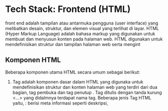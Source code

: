 # Tech Stack: Frontend (HTML)
front end adalah tampilan atau antarmuka pengguna (user interface) yang melibatkan desain, struktur, dan elemen visual yang terlihat di layar.
HTML (Hyper Markup Language) adalah bahasa markup yang digunakan untuk membuat dan menyusun konten pada halaman web. HTML digunakan untuk mendefinisikan struktur dan tampilan halaman web serta mengint
## Komponen HTML 
Beberapa komponen utama HTML secara umum sebagai berikut:
1. Tag adalah komponen dasar dalam HTML yang digunaka untuk mendefinisikan struktur dan konten halaman web yang terdiri dari dua bagian, tag pembuka dan tag penutup . Tag ditulis dengan tanda kurung <...> yang didalmnya terdapat nama tag.
Beberapa jenis Tag HTML yaitu,
   <head> : berisi meta informasi seperti deskripsi,
   <title> : Menentukan judul halaman ,
   <body> : Berisi isi utama website.
3. Attributes adalah bagian dari tag yang memberikan informasi tambahan tentang elemen HTML dan memperjelas perintah tag pada halaman. contoh :  <img src= "foto.jpg"alt= "Sate Ayam"> 
4. Element adalah komponen yang berisikan keseluruhan kode yang berawal dari tag pembuka hingga tag penutup, yang terdiri dari teks dan simbol. Beberapa contoh elemen HTML secara umum ; Heading   : digunanakn untuk menampilkan judul atau heading dengan tingkatan yang berbeda <h1>,<h2>,<h3>.Paragraph : digunnakan untuk menampilkan paragraf teks <p>.Image     : digunakan untuk menampilkan gambar dihalaman web <img>.
## Kelebihan dan Kekurangan HTML
## Tren Perkembangan HTML Pada Tahun 2025
## Perusahaan/Web yang Menggunakan HTML
## Sumber Data
